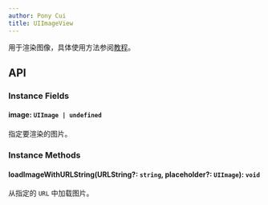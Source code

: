 ```yaml
---
author: Pony Cui
title: UIImageView
---
```


用于渲染图像，具体使用方法参阅[教程](./guide-image.md)。

## API

### Instance Fields

#### image: `UIImage | undefined`
指定要渲染的图片。

### Instance Methods

#### loadImageWithURLString(URLString?: `string`, placeholder?: `UIImage`): `void`
从指定的 `URL` 中加载图片。